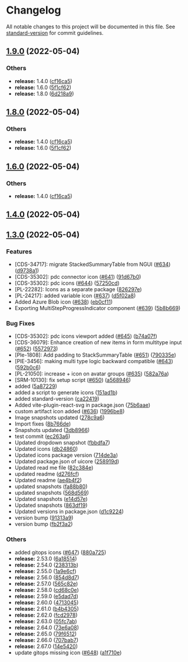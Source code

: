 # Changelog

All notable changes to this project will be documented in this file. See [standard-version](https://github.com/conventional-changelog/standard-version) for commit guidelines.

## [1.9.0](https://github.com/harness/uicore/compare/v2.68.0...v1.9.0) (2022-05-04)


### Others

* **release:** 1.4.0 ([cf16ca5](https://github.com/harness/uicore/commit/cf16ca55f7dd1bdcf1caf1d870067d3e86770a89))
* **release:** 1.6.0 ([5f1cf62](https://github.com/harness/uicore/commit/5f1cf6285dd29b0dd855af426498650ac759f90e))
* **release:** 1.8.0 ([6d218a9](https://github.com/harness/uicore/commit/6d218a9ca79cce29e925d1ada90b1102280a672c))

## [1.8.0](https://github.com/harness/uicore/compare/v2.68.0...v1.8.0) (2022-05-04)


### Others

* **release:** 1.4.0 ([cf16ca5](https://github.com/harness/uicore/commit/cf16ca55f7dd1bdcf1caf1d870067d3e86770a89))
* **release:** 1.6.0 ([5f1cf62](https://github.com/harness/uicore/commit/5f1cf6285dd29b0dd855af426498650ac759f90e))

## [1.6.0](https://github.com/harness/uicore/compare/v2.68.0...v1.6.0) (2022-05-04)


### Others

* **release:** 1.4.0 ([cf16ca5](https://github.com/harness/uicore/commit/cf16ca55f7dd1bdcf1caf1d870067d3e86770a89))

## [1.4.0](https://github.com/harness/uicore/compare/v2.68.0...v1.4.0) (2022-05-04)

## [1.3.0](https://github.com/harness/uicore/compare/v2.52.0...v1.3.0) (2022-05-04)


### Features

* [CDS-34717]: migrate StackedSummaryTable from NGUI ([#634](https://github.com/harness/uicore/issues/634)) ([d9738a1](https://github.com/harness/uicore/commit/d9738a11465f5799bb9b85b13850ead27ab5b887))
* [CDS-35302]: pdc connector icon ([#641](https://github.com/harness/uicore/issues/641)) ([91d67b0](https://github.com/harness/uicore/commit/91d67b08eb3eeaf15bbef9385c91e349224333b6))
* [CDS-35302]: pdc icons ([#644](https://github.com/harness/uicore/issues/644)) ([57250cd](https://github.com/harness/uicore/commit/57250cdcdc47d8c99cb9b829069f420a672ff813))
* [PL-22282]: Icons as a separate package ([826297e](https://github.com/harness/uicore/commit/826297e395ce75688cd0ae2d21239db6f0a71df7))
* [PL-24217]: added variable icon ([#637](https://github.com/harness/uicore/issues/637)) ([d5f02a8](https://github.com/harness/uicore/commit/d5f02a8c47a17071700ccbeee96d4f36e94fae39))
* Added Azure Blob icon ([#638](https://github.com/harness/uicore/issues/638)) ([eb0cf11](https://github.com/harness/uicore/commit/eb0cf11639156b11f31a03bb942d506cde62fd5c))
* Exporting MultiStepProgressIndicator component ([#639](https://github.com/harness/uicore/issues/639)) ([5b8b669](https://github.com/harness/uicore/commit/5b8b669bd552d95e00d305f453e2eaeb6f08701c))


### Bug Fixes

* [CDS-35302]: pdc icons viewport added ([#645](https://github.com/harness/uicore/issues/645)) ([b74a07f](https://github.com/harness/uicore/commit/b74a07f4b1b6ec6bdbec60ef74380b1bc659cc48))
* [CDS-36079]: Enhance creation of new items in form multitype input ([#652](https://github.com/harness/uicore/issues/652)) ([5572973](https://github.com/harness/uicore/commit/55729734793b8022d83e7f6f26c902955bce4af2))
* [PIe-1808]: Add padding to StackSummaryTable ([#651](https://github.com/harness/uicore/issues/651)) ([790335e](https://github.com/harness/uicore/commit/790335ef80c44675cc14a8610964d21b23ae004a))
* [PIE-3456]: making multi type logic backward compatible ([#643](https://github.com/harness/uicore/issues/643)) ([592b0c6](https://github.com/harness/uicore/commit/592b0c6f60012c4f426664400fed06e28e1a7004))
* [PL-21050]: increase + icon on avatar groups ([#635](https://github.com/harness/uicore/issues/635)) ([582a76a](https://github.com/harness/uicore/commit/582a76a46959e0b337f5a160b0299e5c01c53576))
* [SRM-10130]: fix setup script ([#650](https://github.com/harness/uicore/issues/650)) ([a568946](https://github.com/harness/uicore/commit/a56894671427e5b8f2b1b2f829b31e08ac3e9c95))
* added ([5a87229](https://github.com/harness/uicore/commit/5a872290d753d3b904772e68f70eb6050923fc60))
* added a script to generate icons ([151ad1b](https://github.com/harness/uicore/commit/151ad1b61d811e4d51a2e2ab5ad56d28c10f15bd))
* added standard-version ([ca22419](https://github.com/harness/uicore/commit/ca22419ff0157a599365b156251f6293957c0b40))
* Added vite-plugin-react-svg in package.json ([75b6aae](https://github.com/harness/uicore/commit/75b6aae74145f2c2f7cd3177ab6114a423a8afbf))
* custom artifact icon added ([#636](https://github.com/harness/uicore/issues/636)) ([1996be8](https://github.com/harness/uicore/commit/1996be87a25cbbca60d77b237cf83cacd17ed757))
* Image snapshots updated ([278c9a6](https://github.com/harness/uicore/commit/278c9a688799655abb1ddd02cca8a834fc7fb41d))
* Import fixes ([8b766de](https://github.com/harness/uicore/commit/8b766de6badf192b76fc2aa6190a60153217a6a1))
* Snapshots updated ([3db8966](https://github.com/harness/uicore/commit/3db8966f6b6ad40ffbb9be04fcc39594f250ecb1))
* test commit ([ec263a6](https://github.com/harness/uicore/commit/ec263a67ffb461cc264fb6e533936ebb421ffcb4))
* Updated dropdown snapshot ([fbbdfa7](https://github.com/harness/uicore/commit/fbbdfa7b5ade98d8a6a190c77e8fdb480f3450d3))
* Updated icons ([db24860](https://github.com/harness/uicore/commit/db24860e29f3ba06e1075d50b723dae457c707a5))
* Updated icons package version ([714de3a](https://github.com/harness/uicore/commit/714de3af0ec0459ed8474b153ef1186c85a236d9))
* Updated package.json of uicore ([258919d](https://github.com/harness/uicore/commit/258919dd7e9274cfead62a254960720a8c94973e))
* Updated read me file ([82c384e](https://github.com/harness/uicore/commit/82c384e7fb4c37dd74a6c90ded14da8e8cff259b))
* updated readme ([d276fcf](https://github.com/harness/uicore/commit/d276fcffa8f92b506d77ef6b6d45067f2dd5619d))
* Updated readme ([ae4b4f2](https://github.com/harness/uicore/commit/ae4b4f2b80be5cec42afb66de68979e4d0fd57f4))
* updated snapshots ([fa88b80](https://github.com/harness/uicore/commit/fa88b80638986ec4d0c11299716e7f80149d446f))
* updated snapshots ([568d569](https://github.com/harness/uicore/commit/568d5695aeff500dbb2afd3a3e6719aea8d8d5a0))
* Updated snapshots ([e14d57e](https://github.com/harness/uicore/commit/e14d57eb50568b505300fd863d255da1d08e1b85))
* Updated snapshots ([863df19](https://github.com/harness/uicore/commit/863df193450a8eb740cb0b0749e46a49e9bc6200))
* Updated versions in package.json ([d1c9224](https://github.com/harness/uicore/commit/d1c922442dff862fc451d7e7e7da7a51ae79fd16))
* version bump ([91313a9](https://github.com/harness/uicore/commit/91313a9b642cad30a20dc749c20f37b92161ebfa))
* version bump ([fb2f3a2](https://github.com/harness/uicore/commit/fb2f3a244cf8700dd1b454d3b27853fc16e78e5b))


### Others

* added gitops icons ([#647](https://github.com/harness/uicore/issues/647)) ([880a725](https://github.com/harness/uicore/commit/880a7259ca7abbbb3067d0036cee0c2a64b645c5))
* **release:** 2.53.0 ([6a18514](https://github.com/harness/uicore/commit/6a18514934007d3e141f0977b298d7b21756bbff))
* **release:** 2.54.0 ([238313b](https://github.com/harness/uicore/commit/238313b31560ee1e544065787248fc7b82c06183))
* **release:** 2.55.0 ([1a9e6cf](https://github.com/harness/uicore/commit/1a9e6cf0dc3b9411ea2d1d486e42f03abcb10710))
* **release:** 2.56.0 ([854d8d7](https://github.com/harness/uicore/commit/854d8d795111f02bdb6b9a588d9578dd73005bbd))
* **release:** 2.57.0 ([565c82e](https://github.com/harness/uicore/commit/565c82e12721643d50f5a8e18b22fb8868ec9635))
* **release:** 2.58.0 ([cd68c0e](https://github.com/harness/uicore/commit/cd68c0e7b2653321c4a66b7af651203fefc9d802))
* **release:** 2.59.0 ([e5dad7d](https://github.com/harness/uicore/commit/e5dad7da6725042d04beb7a8c3cbd17af8f6ae00))
* **release:** 2.60.0 ([4713045](https://github.com/harness/uicore/commit/4713045816092b0b00ac0770f8a3a0bc492be769))
* **release:** 2.61.0 ([b4b4305](https://github.com/harness/uicore/commit/b4b430571436f6a156c8b92cc90de864843a3132))
* **release:** 2.62.0 ([fcd2978](https://github.com/harness/uicore/commit/fcd2978d1a5012327d884db0d1e9a2661aed6aa3))
* **release:** 2.63.0 ([05fc7ab](https://github.com/harness/uicore/commit/05fc7ab7ed19e2b5968453f5c8757d4d81f2b194))
* **release:** 2.64.0 ([73e6a08](https://github.com/harness/uicore/commit/73e6a08ed2ca93c17c2b22f8dfcb62d5cdb733bf))
* **release:** 2.65.0 ([79f6512](https://github.com/harness/uicore/commit/79f651237da90be69ad28d466548a7cbc9847511))
* **release:** 2.66.0 ([707bab7](https://github.com/harness/uicore/commit/707bab766e6b1e774018a8944e7df36d46e5eb25))
* **release:** 2.67.0 ([14e5420](https://github.com/harness/uicore/commit/14e5420ab166645608166dc93d423ad7bdce495e))
* update gitops missing icon ([#648](https://github.com/harness/uicore/issues/648)) ([a1f710e](https://github.com/harness/uicore/commit/a1f710e0254805f0b23f281ed8e77c7017c9b350))
